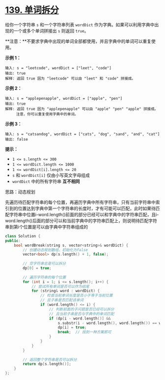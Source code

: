 # [139. 单词拆分](https://leetcode.cn/problems/word-break/)

给你一个字符串 `s` 和一个字符串列表 `wordDict` 作为字典。如果可以利用字典中出现的一个或多个单词拼接出 `s` 则返回 `true`。

**注意：**不要求字典中出现的单词全部都使用，并且字典中的单词可以重复使用。

 

**示例 1：**

```
输入: s = "leetcode", wordDict = ["leet", "code"]
输出: true
解释: 返回 true 因为 "leetcode" 可以由 "leet" 和 "code" 拼接成。
```

**示例 2：**

```
输入: s = "applepenapple", wordDict = ["apple", "pen"]
输出: true
解释: 返回 true 因为 "applepenapple" 可以由 "apple" "pen" "apple" 拼接成。
     注意，你可以重复使用字典中的单词。
```

**示例 3：**

```
输入: s = "catsandog", wordDict = ["cats", "dog", "sand", "and", "cat"]
输出: false
```

 

**提示：**

- `1 <= s.length <= 300`
- `1 <= wordDict.length <= 1000`
- `1 <= wordDict[i].length <= 20`
- `s` 和 `wordDict[i]` 仅由小写英文字母组成
- `wordDict` 中的所有字符串 **互不相同**

思路：动态规划

先遍历待匹配字符串的每个位置，再遍历字典中所有字符串，只有当前字符串中索引到的位置达到字典中第一个字符串的长度时，才有可能可以匹配，此时如果待匹配字符串中位置i-word.length()前面的部分已经可以和字典中的字符串匹配，且i-word.length()后面的部分可以和当前字典中的字符串匹配上，则说明待匹配字符串到第i个位置是可以由字典中字符串组成的

```cpp
class Solution {
public:
    bool wordBreak(string s, vector<string>& wordDict) {
        // 创建动态规划数组，初始化为false
        vector<bool> dp(s.length() + 1, false);
        
        // 空字符串总是可以拆分
        dp[0] = true;
        
        // 遍历字符串的每个位置
        for (int i = 1; i <= s.length(); i++) {
            // 尝试所有单词是否可以作为结尾
            for (string& word : wordDict) {
                // 检查当前单词长度是否小于等于当前位置
                // 且子串是否匹配该单词
                if (word.length() <= i) {
                    // 判断前面的子问题是否已经可以拆分
                    // 且当前子串是否与字典中的单词匹配
                    if (dp[i - word.length()] && 
                        s.substr(i - word.length(), word.length()) == word) {
                        dp[i] = true;
                        break;  // 找到一种方案即可
                    }
                }
            }
        }
        
        // 返回整个字符串是否可以拆分
        return dp[s.length()];
    }
};
```